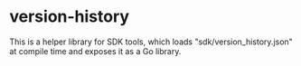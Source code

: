 # version-history

This is a helper library for SDK tools, which loads "sdk/version_history.json"
at compile time and exposes it as a Go library.
